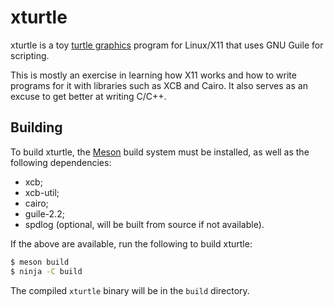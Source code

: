 # xturtle

xturtle is a toy [turtle graphics](https://en.wikipedia.org/wiki/Turtle_graphics)
program for Linux/X11 that uses GNU Guile for scripting.

This is mostly an exercise in learning how X11 works and how to write programs
for it with libraries such as XCB and Cairo. It also serves as an excuse to get
better at writing C/C++.

## Building

To build xturtle, the [Meson](https://mesonbuild.com/) build system must be
installed, as well as the following dependencies:

- xcb;
- xcb-util;
- cairo;
- guile-2.2;
- spdlog (optional, will be built from source if not available).

If the above are available, run the following to build xturtle:

```sh
$ meson build
$ ninja -C build
```

The compiled `xturtle` binary will be in the `build` directory.
